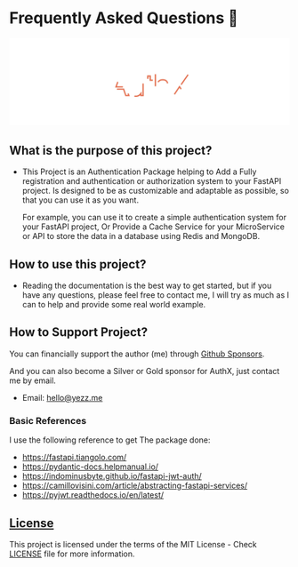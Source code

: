 # Frequently Asked Questions 🍂

![image](../img/header.svg)

## What is the purpose of this project?

- This Project is an Authentication Package helping to Add a Fully registration
  and authentication or authorization system to your FastAPI project. Is
  designed to be as customizable and adaptable as possible, so that you can use
  it as you want.

  For example, you can use it to create a simple authentication system for your
  FastAPI project, Or Provide a Cache Service for your MicroService or API to
  store the data in a database using Redis and MongoDB.

## How to use this project?

- Reading the documentation is the best way to get started, but if you have any
  questions, please feel free to contact me, I will try as much as I can to help
  and provide some real world example.

## How to Support Project?

You can financially support the author (me) through
<a href="https://github.com/sponsors/yezz123" class="external-link" target="_blank">Github Sponsors</a>.

And you can also become a Silver or Gold sponsor for AuthX, just contact me by email.

- Email: <a href="mailto:hello@yezz.me" class="external-link" target="_blank">hello@yezz.me</a>

### Basic References

I use the following reference to get The package done:

- <https://fastapi.tiangolo.com/>
- <https://pydantic-docs.helpmanual.io/>
- <https://indominusbyte.github.io/fastapi-jwt-auth/>
- <https://camillovisini.com/article/abstracting-fastapi-services/>
- <https://pyjwt.readthedocs.io/en/latest/>

## [License](license.md)

This project is licensed under the terms of the MIT License - Check [LICENSE](license.md) file for more information.
